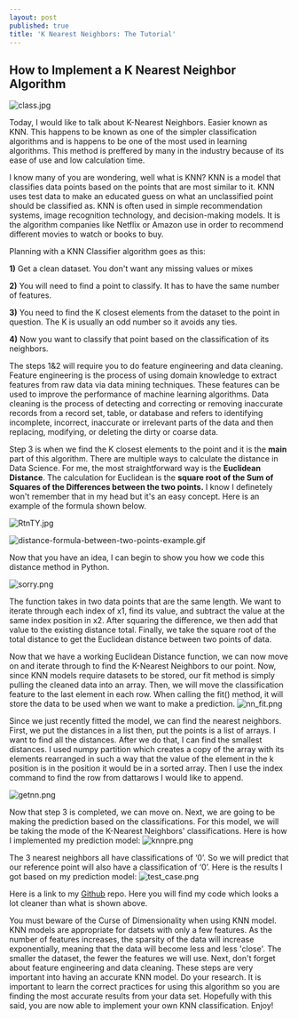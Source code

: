 ```yaml
---
layout: post
published: true
title: 'K Nearest Neighbors: The Tutorial'
---
```

## How to Implement a K Nearest Neighbor Algorithm

![class.jpg]({{site.baseurl}}/img/class.jpg)


Today, I would like to talk about K-Nearest Neighbors. Easier known as KNN. This happens to be known as one of the simpler classification algorithms and is happens to be one of the most used in learning algorithms. This method is preffered by many in the industry because of its ease of use and low calculation time. 

I know many of you are wondering, well what is KNN? KNN is a model that classifies data points based on the points that are most similar to it. KNN uses test data to make an educated guess on what an unclassified point should be classified  as. KNN is often used in simple recommendation systems, image recognition technology, and decision-making models. It is the algorithm companies like Netflix or Amazon use in order to recommend different movies to watch or books to buy.

Planning with a KNN Classifier algorithm goes as this:

**1)** Get a clean dataset. You don't want any missing values or mixes

**2)** You will need to find a point to classify. It has to have the same number of features.

**3)** You need to find the K closest elements from the dataset to the point in question. The K is usually an odd number so it avoids any ties. 

**4)** Now you want to classify that point based on the classification of its neighbors. 

The steps 1&2 will require you to do feature engineering and data cleaning. Feature engineering is the process of using domain knowledge to extract features from raw data via data mining techniques. These features can be used to improve the performance of machine learning algorithms. Data cleaning is the process of detecting and correcting or removing inaccurate records from a record set, table, or database and refers to identifying incomplete, incorrect, inaccurate or irrelevant parts of the data and then replacing, modifying, or deleting the dirty or coarse data.

Step 3 is when we find the K closest elements to the point and it is the **main** part of this algorithm. There are multiple ways to calculate the distance in Data Science. For me, the most straightforward way is the **Euclidean Distance**. The calculation for Euclidean is the **square root of the Sum of Squares of the Differences between the two points.** I know I definetely won't remember that in my head but it's an easy concept. Here is an example of the formula shown below.

![RtnTY.jpg]({{site.baseurl}}/img/RtnTY.jpg)

![distance-formula-between-two-points-example.gif]({{site.baseurl}}/img/distance-formula-between-two-points-example.gif)

Now that you have an idea, I can begin to show you how we code this distance method in Python.

![sorry.png]({{site.baseurl}}/img/sorry.png)

The function takes in two data points that are the same length. We want to iterate through each index of x1, find its value, and subtract the value at the same index position in x2. After squaring the difference, we then add that value to the existing distance total. Finally, we take the square root of the total distance to get the Euclidean distance between two points of data.


Now that we have a working Euclidean Distance function, we can now move on and iterate through to find the K-Nearest Neighbors to our point. Now, since KNN models require datasets to be stored, our fit method is simply pulling the cleaned data into an array. Then, we will move the classification feature to the last element in each row. When calling the fit() method, it will store the data to be used when we want to make a prediction.
![nn_fit.png]({{site.baseurl}}/img/nn_fit.png)

Since we just recently fitted the model, we can find the nearest neighbors. First, we put the distances in a list then, put the points is a list of arrays. I want to find all the distances. After we do that, I can find the smallest distances. I used numpy partition which creates a copy of the array with its elements rearranged in such a way that the value of the element in the k position is in the position it would be in a sorted array. Then I use the index command to find the row from dattarows I would like to append.

![getnn.png]({{site.baseurl}}/img/getnn.png)

Now that step 3 is completed, we can move on. Next, we are going to be making the prediction based on the classifications. For this model, we will be taking the mode of the K-Nearest Neighbors' classifications. Here is how I implemented my prediction model:
![knnpre.png]({{site.baseurl}}/img/knnpre.png)

The 3 nearest neighbors all have classifications of ‘0’. So we will predict that our reference point 
will also have a classification of ‘0’. Here is the results I got based on my prediction model:
![test_case.png]({{site.baseurl}}/img/test_case.png)

Here is a link to my [Github](https://github.com/fataik1/CS-Data-Science-Build-Week-1) repo. Here you will find my code which looks a lot cleaner than what is shown above. 

You must beware of the Curse of Dimensionality when using KNN model. KNN models are appropriate for datsets with only a few features. As the number of features increases, the sparsity of the data will increase exponentially, meaning that the data will become less and less 'close'. The smaller the dataset, the fewer the features we will use. Next, don't forget about feature engineering and data cleaning. These steps are very important into having an accurate KNN model. Do your research. It is important to learn the correct practices for using this algorithm so you are finding the most accurate results from your data set. Hopefully with this said, you are now able to implement your own KNN classification. Enjoy!
